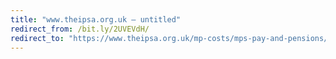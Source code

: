 ```yaml
---
title: "www.theipsa.org.uk – untitled"
redirect_from: /bit.ly/2UVEVdH/
redirect_to: "https://www.theipsa.org.uk/mp-costs/mps-pay-and-pensions/"
---
```

